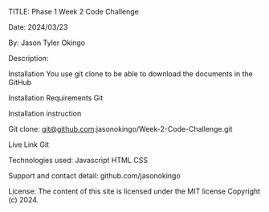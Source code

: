 TITLE: Phase 1 Week 2 Code Challenge

Date: 2024/03/23

By: Jason Tyler Okingo

Description:

Installation You use git clone to be able to download the documents in the GitHub

Installation Requirements Git

Installation instruction

Git clone: 
git@github.com:jasonokingo/Week-2-Code-Challenge.git

Live Link Git

Technologies used:
Javascript 
HTML 
CSS

Support and contact detail:
github.com/jasonokingo

License: 
The content of this site is licensed under the MIT license 
Copyright (c) 2024.